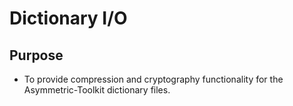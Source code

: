 Dictionary I/O
==============

## Purpose
* To provide compression and cryptography functionality for the Asymmetric-Toolkit
  dictionary files.
